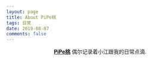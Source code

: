 ```yaml
---
layout: page
title: About PiPe桃
tags: 日常
date: 2019-08-07
comments: false
---
```

    
<center><a href="http://sunmmerinlove.github.io/"><b>PiPe桃</b></a> 偶尔记录着小江跟我的日常点滴.</center>
